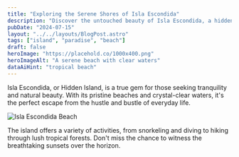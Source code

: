 ```yaml
---
title: "Exploring the Serene Shores of Isla Escondida"
description: "Discover the untouched beauty of Isla Escondida, a hidden paradise."
pubDate: "2024-07-15"
layout: "../../layouts/BlogPost.astro"
tags: ["island", "paradise", "beach"]
draft: false
heroImage: "https://placehold.co/1000x400.png"
heroImageAlt: "A serene beach with clear waters"
dataAiHint: "tropical beach"
---
```


Isla Escondida, or Hidden Island, is a true gem for those seeking tranquility and natural beauty. With its pristine beaches and crystal-clear waters, it's the perfect escape from the hustle and bustle of everyday life.

![Isla Escondida Beach](https://placehold.co/800x400.png "A serene beach on Isla Escondida")

The island offers a variety of activities, from snorkeling and diving to hiking through lush tropical forests. Don't miss the chance to witness the breathtaking sunsets over the horizon.
